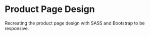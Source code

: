Product Page Design
===================

Recreating the product page design with SASS and Bootstrap to be responsive.

